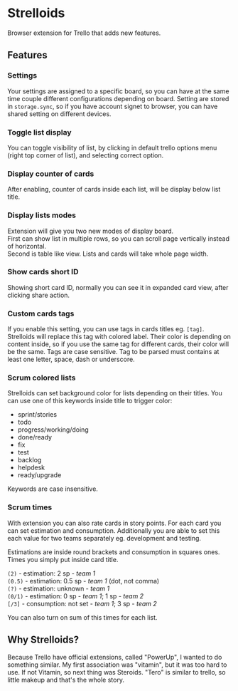 # Strelloids
Browser extension for Trello that adds new features.

## Features
### Settings
Your settings are assigned to a specific board, so you can have at the same time couple different configurations depending on board.
Setting are stored in `storage.sync`, so if you have account signet to browser, you can have shared setting on different devices.

### Toggle list display
You can toggle visibility of list, by clicking in default trello options menu (right top corner of list), and selecting correct option.

### Display counter of cards
After enabling, counter of cards inside each list, will be display below list title.

### Display lists modes
Extension will give you two new modes of display board.  
First can show list in multiple rows, so you can scroll page vertically instead of horizontal.  
Second is table like view. Lists and cards will take whole page width.

### Show cards short ID
Showing short card ID, normally you can see it in expanded card view, after clicking share action.

### Custom cards tags
If you enable this setting, you can use tags in cards titles eg. `[tag]`. Strelloids will replace this tag with colored label. Their color is depending on content inside, so if you use the same tag for different cards, their color will be the same. Tags are case sensitive. Tag to be parsed must contains at least one letter, space, dash or underscore.

### Scrum colored lists
Strelloids can set background color for lists depending on their titles. You can use one of this keywords inside title to trigger color:

- sprint/stories
- todo
- progress/working/doing
- done/ready
- fix 
- test
- backlog
- helpdesk
- ready/upgrade

Keywords are case insensitive.

### Scrum times
With extension you can also rate cards in story points. For each card you can set estimation and consumption. Additionally you are able to set this each value for two teams separately eg. development and testing.

Estimations are inside round brackets and consumption in squares ones. Times you simply put inside card title.

`(2)` - estimation: 2 sp - _team 1_  
`(0.5)` - estimation: 0.5 sp - _team 1_ (dot, not comma)  
`(?)` - estimation: unknown - _team 1_  
`(0/1)` - estimation: 0 sp - _team 1_; 1 sp - _team 2_  
`[/3]` - consumption: not set - _team 1_; 3 sp - _team 2_

You can also turn on sum of this times for each list.
  

## Why Strelloids?
Because Trello have official extensions, called "PowerUp", I wanted to do something similar. My first association was "vitamin", but it was too hard to use. If not Vitamin, so next thing was Steroids. "Tero" is similar to trello, so little makeup and that's the whole story. 